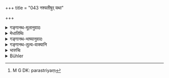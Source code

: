 +++
title = "043 नश्यतीषुर् यथा"

+++

<details><summary>गङ्गानथ-मूलानुवादः</summary>

‘As the arrow shot by an after-shooter hitting a wounded animal in a hole (already made) is wasted, so does the seed become wasted when sown in what belongs to another.’—(43)
</details>

<details><summary>मेधातिथिः</summary>

ता इदानीं गाथा दर्शयति । **इषुः** शरः । स **नश्यति खे** छिद्रे अन्येनेष्वासेन **विद्धं** मृगम् **अनुविध्यतः** पूर्वस्य वेधकस्यात्र स्वाम्यम् । 

- अथ वाकाशे **खे** शरः क्षिप्तो लक्ष्यम् अन्तरेण **नश्यति** निष्फलो भवति, **विद्धं चानुविध्यतः** । एवं परस्त्रियां[^१०६] तेजो निःक्षिप्तं तस्य बीजिनः । क्षेत्रस्वामिनो ऽपत्यं भवति ॥ ९.४३ ॥ 


[^१०६]:
     M G DK: parastriyaṃ
</details>

<details><summary>गङ्गानथ-भाष्यानुवादः</summary>

The author quotes the said ‘*gāthā*’.

‘*Iṣu*’ is arrow,—‘*becomes wasted*’.

‘*In a hole*’—at a wound.

The man who *shoots* a deer *after* it has been wounded by another archer.

In this case the kill belongs to the man who wounded it first.

Or, the meaning may be that ‘the arrow shot *in the air*—*i.e*. away from the mark—‘*becomes wasted*’—abortive,—*as also* when one shoots an animal already wounded.’

In the same manner, the seed sown by a man in another’s wife, becomes wasted. That is, the child born belongs to the owner of the ‘field’.—(43)
</details>

<details><summary>गङ्गानथ-तुल्य-वाक्यानि</summary>

**(verses 9.31-44)**

See Comparative notes for [Verse
9.31].
</details>

<details><summary>भारुचिः</summary>

परिग्रहे सत्य् अन्यस्य । पश्चाद् अस्वामित्वात् फलाभावं दर्शयति ॥ ९.४३ ॥
</details>

<details><summary>Bühler</summary>

043	As the arrow, shot by (a hunter) who afterwards hits a wounded (deer) in the wound (made by another), is shot in vain, even so the seed, sown on what belongs to another, is quickly lost (to the sower).
</details>
